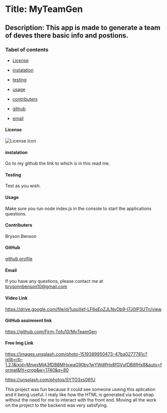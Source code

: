 
# Title: MyTeamGen

## Description: This app is made to generate a team of deves there basic info and postions.

### Tabel of contents

* [License](#license)

* [instalation](#instalation)

* [testing](#testing)

* [usage](#usage)

* [contributers](#contributers)

* [github](#github)

* [email](#email)

#### License
![License icon](https://img.shields.io/badge/license-NONE-blue.svg)

#### instalation
Go to my github the link to which is in this read me.

#### Testing
Test as you wish.

#### Usage
Make sure you run node index.js in the console to start the applications questions.

#### Contributers
Bryson Benson

#### GitHub
[github profile](https://github.com/Firm-Tofu10)

#### Email
If you have any questions, please contact me at brysonnbenson10@gmail.com

#### Video Link
https://drive.google.com/file/d/1usoXef-LF6eEoZJLNyOb9-I7J0IP3UTn/view

#### GitHub assinment link
https://github.com/Firm-Tofu10/MyTeamGen

#### Free Img Link
https://images.unsplash.com/photo-1519389950473-47ba0277781c?ixlib=rb-1.2.1&ixid=MnwxMjA3fDB8MHxwaG90by1wYWdlfHx8fGVufDB8fHx8&auto=format&fit=crop&w=1740&q=80

https://unsplash.com/photos/SYTO3xs06fU

This project was fun because it could see someone useing this aplication and it being useful. I realy like how the HTML is generated via boot strap without the need for me to interact with the front end. Moving all the work on the project to the backend was very satisfying.

